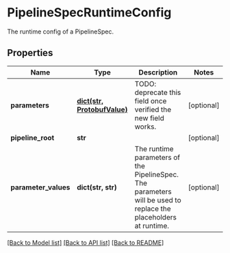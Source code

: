 # PipelineSpecRuntimeConfig

The runtime config of a PipelineSpec.
## Properties
Name | Type | Description | Notes
------------ | ------------- | ------------- | -------------
**parameters** | [**dict(str, ProtobufValue)**](ProtobufValue.md) | TODO: deprecate this field once verified the new field works. | [optional] 
**pipeline_root** | **str** |  | [optional] 
**parameter_values** | **dict(str, str)** | The runtime parameters of the PipelineSpec. The parameters will be used to replace the placeholders at runtime. | [optional] 

[[Back to Model list]](../README.md#documentation-for-models) [[Back to API list]](../README.md#documentation-for-api-endpoints) [[Back to README]](../README.md)


